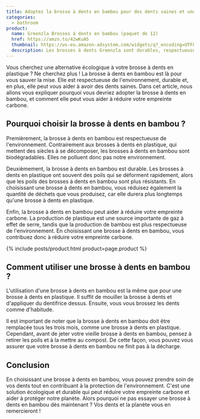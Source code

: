 ```yaml
---
title: Adoptez la brosse à dents en bambou pour des dents saines et une planète heureuse
categories:
  - bathroom
product:
  name: Greenzla Brosses à dents en bambou (paquet de 12)
  href: https://amzn.to/42wKuA5
  thumbnail: https://ws-eu.amazon-adsystem.com/widgets/q?_encoding=UTF8&ASIN=B089B574B4&Format=_SL250_&ID=AsinImage&MarketPlace=FR&ServiceVersion=20070822&WS=1&tag=d9beud07-21&language=fr_FR
  description: Les brosses à dents Greenzla sont durables, respectueuses de l'environnement, économiques et dotées de poils doux sans BPA, avec un manche en bambou naturel et une garantie de remboursement.
---
```


Vous cherchez une alternative écologique à votre brosse à dents en plastique ? Ne cherchez plus ! La brosse à dents en bambou est là pour vous sauver la mise. Elle est respectueuse de l'environnement, durable et, en plus, elle peut vous aider à avoir des dents saines. Dans cet article, nous allons vous expliquer pourquoi vous devriez adopter la brosse à dents en bambou, et comment elle peut vous aider à réduire votre empreinte carbone.

## Pourquoi choisir la brosse à dents en bambou ?

Premièrement, la brosse à dents en bambou est respectueuse de l'environnement. Contrairement aux brosses à dents en plastique, qui mettent des siècles à se décomposer, les brosses à dents en bambou sont biodégradables. Elles ne polluent donc pas notre environnement.

Deuxièmement, la brosse à dents en bambou est durable. Les brosses à dents en plastique ont souvent des poils qui se déforment rapidement, alors que les poils des brosses à dents en bambou sont plus résistants. En choisissant une brosse à dents en bambou, vous réduisez également la quantité de déchets que vous produisez, car elle durera plus longtemps qu'une brosse à dents en plastique.

Enfin, la brosse à dents en bambou peut aider à réduire votre empreinte carbone. La production de plastique est une source importante de gaz à effet de serre, tandis que la production de bambou est plus respectueuse de l'environnement. En choisissant une brosse à dents en bambou, vous contribuez donc à réduire votre empreinte carbone.

{% include posts/product.html product=page.product %}

## Comment utiliser une brosse à dents en bambou ?

L'utilisation d'une brosse à dents en bambou est la même que pour une brosse à dents en plastique. Il suffit de mouiller la brosse à dents et d'appliquer du dentifrice dessus. Ensuite, vous vous brossez les dents comme d'habitude.

Il est important de noter que la brosse à dents en bambou doit être remplacée tous les trois mois, comme une brosse à dents en plastique. Cependant, avant de jeter votre vieille brosse à dents en bambou, pensez à retirer les poils et à la mettre au compost. De cette façon, vous pouvez vous assurer que votre brosse à dents en bambou ne finit pas à la décharge.

## Conclusion

En choisissant une brosse à dents en bambou, vous pouvez prendre soin de vos dents tout en contribuant à la protection de l'environnement. C'est une solution écologique et durable qui peut réduire votre empreinte carbone et aider à protéger notre planète. Alors pourquoi ne pas essayer une brosse à dents en bambou dès maintenant ? Vos dents et la planète vous en remercieront !